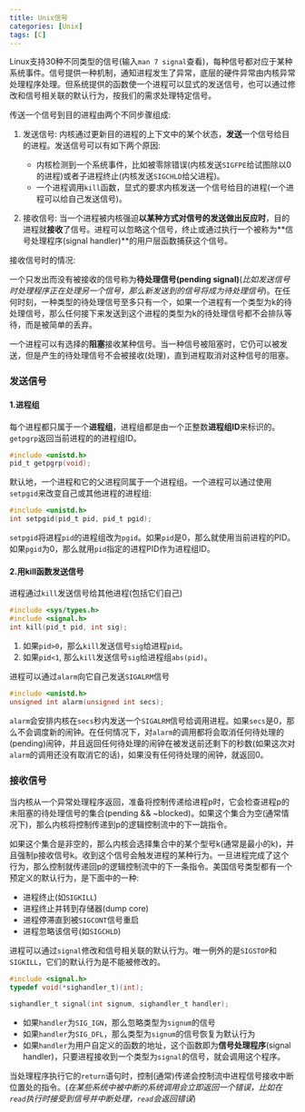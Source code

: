 ```yaml
---
title: Unix信号
categories: [Unix]
tags: [C]
---
```


Linux支持30种不同类型的信号(输入`man 7 signal`查看)，每种信号都对应于某种系统事件。信号提供一种机制，通知进程发生了异常，底层的硬件异常由内核异常处理程序处理。但系统提供的函数使一个进程可以显式的发送信号，也可以通过修改和信号相关联的默认行为，按我们的需求处理特定信号。

传送一个信号到目的进程由两个不同步骤组成:

1. 发送信号: 内核通过更新目的进程的上下文中的某个状态，**发送**一个信号给目的进程。发送信号可以有如下两个原因:
    * 内核检测到一个系统事件，比如被零除错误(内核发送`SIGFPE`给试图除以0的进程)或者子进程终止(内核发送`SIGCHLD`给父进程)。
    * 一个进程调用`kill`函数，显式的要求内核发送一个信号给目的进程(一个进程可以给自己发送信号)。

2. 接收信号: 当一个进程被内核强迫**以某种方式对信号的发送做出反应时**，目的进程就**接收**了信号。进程可以忽略这个信号，终止或通过执行一个被称为**信号处理程序(signal handler)**的用户层函数捕获这个信号。

接收信号时的情况:

一个只发出而没有被接收的信号称为**待处理信号(pending signal)**(*比如发送信号时处理程序正在处理另一个信号，那么新发送到的信号将成为待处理信号*)。在任何时刻，一种类型的待处理信号至多只有一个，如果一个进程有一个类型为k的待处理信号，那么任何接下来发送到这个进程的类型为k的待处理信号都不会排队等待，而是被简单的丢弃。

一个进程可以有选择的**阻塞**接收某种信号。当一种信号被阻塞时，它仍可以被发送，但是产生的待处理信号不会被接收(处理)，直到进程取消对这种信号的阻塞。

### 发送信号

#### 1.进程组

每个进程都只属于一个**进程组**，进程组都是由一个正整数**进程组ID**来标识的。`getpgrp`返回当前进程的的进程组ID。

``` c
#include <unistd.h>
pid_t getpgrp(void);
```
默认地，一个进程和它的父进程同属于一个进程组。一个进程可以通过使用`setpgid`来改变自己或其他进程的进程组:

``` c
#include <unistd.h>
int setpgid(pid_t pid, pid_t pgid);
```
`setpgid`将进程`pid`的进程组改为`pgid`。如果`pid`是0，那么就使用当前进程的PID。如果`pgid`为0，那么就用`pid`指定的进程PID作为进程组ID。

#### 2.用kill函数发送信号

进程通过`kill`发送信号给其他进程(包括它们自己)

``` c
#include <sys/types.h>
#include <signal.h>
int kill(pid_t pid, int sig);
```
1. 如果`pid>0`，那么`kill`发送信号`sig`给进程`pid`。
2. 如果`pid<1`, 那么`kill`发送信号`sig`给进程组`abs(pid)`。

进程可以通过`alarm`向它自己发送`SIGALRM`信号

``` c
#include <unistd.h>
unsigned int alarm(unsigned int secs);
```

`alarm`会安排内核在`secs`秒内发送一个`SIGALRM`信号给调用进程。如果`secs`是0，那么不会调度新的闹钟。在任何情况下，对`alarm`的调用都将会取消任何待处理的(pending)闹钟，并且返回任何待处理的闹钟在被发送前还剩下的秒数(如果这次对`alarm`的调用还没有取消它的话)，如果没有任何待处理的闹钟，就返回0。

### 接收信号

当内核从一个异常处理程序返回，准备将控制传递给进程p时，它会检查进程p的未阻塞的待处理信号的集合(pending && ~blocked)。如果这个集合为空(通常情况下)，那么内核将控制传递到p的逻辑控制流中的下一跳指令。

如果这个集合是非空的，那么内核会选择集合中的某个型号k(通常是最小的k)，并且强制p接收信号k。收到这个信号会触发进程的某种行为。一旦进程完成了这个行为，那么控制就传递回p的逻辑控制流中的下一条指令。美国信号类型都有一个预定义的默认行为，是下面中的一种:

* 进程终止(如`SIGKILL`)
* 进程终止并转到存储器(dump core)
* 进程停滞直到被`SIGCONT`信号重启
* 进程忽略该信号(如`SIGCHLD`)

进程可以通过`signal`修改和信号相关联的默认行为。唯一例外的是`SIGSTOP`和`SIGKILL`，它们的默认行为是不能被修改的。

``` c
#include <signal.h>
typedef void(*sighandler_t)(int);

sighandler_t signal(int signum, sighandler_t handler);
```

* 如果`handler`为`SIG_IGN`，那么忽略类型为`signum`的信号
* 如果`handler`为`SIG_DFL`，那么类型为`signum`的信号恢复为默认行为
* 如果`handler`为用户自定义的函数的地址，这个函数即为**信号处理程序**(signal handler)，只要进程接收到一个类型为`signal`的信号，就会调用这个程序。

当处理程序执行它的`return`语句时，控制(通常)传递会控制流中进程信号接收中断位置处的指令。(*在某些系统中被中断的系统调用会立即返回一个错误，比如在`read`执行时接受到信号并中断处理，`read`会返回错误*)
